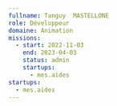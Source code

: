 ```yaml
---
fullname: Tanguy  MASTELLONE
role: Développeur
domaine: Animation
missions:
  - start: 2022-11-03
    end: 2023-04-03
    status: admin
    startups:
      - mes.aides
startups:
  - mes.aides
---
```

